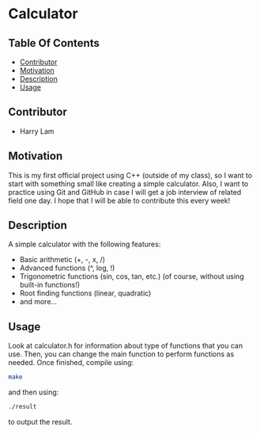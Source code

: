 # Calculator

## Table Of Contents
-  [Contributor](#contributor)
-  [Motivation](#motivation)
-  [Description](#description)
-  [Usage](#usage)


## Contributor
-  Harry Lam

## Motivation

This is my first official project using C++ (outside of my class), so I want to start with something small like creating a simple calculator. Also, I want to practice using Git and GitHub in case I will get a job interview of related field one day. I hope that I will be able to contribute this every week!

## Description
A simple calculator with the following features:

-  Basic arithmetic (+, -, x, /)
-  Advanced functions (^, log, !)
-  Trigonometric functions (sin, cos, tan, etc.) (of course, without using built-in functions!)
-  Root finding functions (linear, quadratic)
-  and more...

## Usage

Look at calculator.h for information about type of functions that you can use. Then, you can change the main function to perform functions as needed. Once finished, compile using:

```bash
make
```

and then using:

```bash
./result
```
to output the result.
